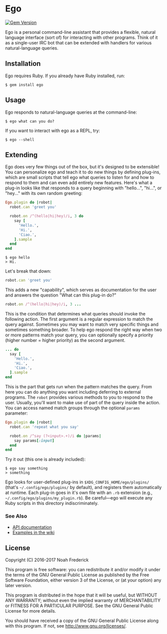 # Ego

[![Gem Version](https://badge.fury.io/rb/ego.svg)](https://badge.fury.io/rb/ego)

Ego is a personal command-line assistant that provides a flexible, natural
language interface (sort of) for interacting with other programs. Think of
it as a single-user IRC bot that can be extended with handlers for various
natural-language queries.

## Installation

Ego requires Ruby. If you already have Ruby installed, run:

    $ gem install ego

## Usage

Ego responds to natural-language queries at the command-line:

    $ ego what can you do?

If you want to interact with ego as a REPL, try:

    $ ego --shell

## Extending

Ego does very few things out of the box, but it's designed to be extensible!
You can personalize ego and teach it to do new things by defining plug-ins,
which are small scripts that tell ego what queries to listen for and how to
respond to them and can even add entirely new features. Here's what a plug-in
looks like that responds to a query beginning with "hello...", "hi...", or
"hey..." with its own random greeting:

```ruby
Ego.plugin do |robot|
  robot.can 'greet you'

  robot.on /^(hello|hi|hey)/i, 3 do
    say [
      'Hello.',
      'Hi.',
      'Ciao.',
    ].sample
  end
end
```

    $ ego hello
    > Hi.

Let's break that down:

```ruby
robot.can 'greet you'
```

This adds a new "capability", which serves as documentation for the user and
answers the question "What can this plug-in do?"

```ruby
robot.on /^(hello|hi|hey)/i, 3 ...
```

This is the condition that determines what queries should invoke the following
action. The first argument is a regular expression to match the query against.
Sometimes you may want to match very specific things and sometimes something
broader. To help ego respond the right way when two or more patterns match
your query, you can optionally specify a priority (higher number = higher
priority) as the second argument.

```ruby
... do
  say [
    'Hello.',
    'Hi.',
    'Ciao.',
  ].sample
end
```

This is the part that gets run when the pattern matches the query. From here
you can do anything you want including deferring to external programs. The
`robot` provides various methods to you to respond to the user. Usually, you'll
want to make use of part of the query inside the action. You can access named
match groups through the optional `params` parameter:

```ruby
Ego.plugin do |robot|
  robot.can 'repeat what you say'

  robot.on /^say (?<input>.+)/i do |params|
    say params[:input]
  end
end
```

Try it out (this one is already included):

    $ ego say something
    > something

Ego looks for user-defined plug-ins in `$XDG_CONFIG_HOME/ego/plugins/`
(that's `~/.config/ego/plugins/` by default), and registers them
automatically at runtime. Each plug-in goes in it's own file with an `.rb`
extension (e.g., `~/.config/ego/plugins/my_plugin.rb`). Be careful—ego will
execute any Ruby scripts in this directory indiscriminately.

### See Also

- [API documentation](http://www.rubydoc.info/gems/ego)
- [Examples in the wiki](https://github.com/noahfrederick/ego/wiki)

## License

Copyright (C) 2016-2017  Noah Frederick

This program is free software: you can redistribute it and/or modify
it under the terms of the GNU General Public License as published by
the Free Software Foundation, either version 3 of the License, or
(at your option) any later version.

This program is distributed in the hope that it will be useful,
but WITHOUT ANY WARRANTY; without even the implied warranty of
MERCHANTABILITY or FITNESS FOR A PARTICULAR PURPOSE.  See the
GNU General Public License for more details.

You should have received a copy of the GNU General Public License
along with this program.  If not, see <http://www.gnu.org/licenses/>.
